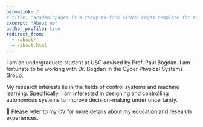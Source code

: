 ```yaml
---
permalink: /
# title: "academicpages is a ready-to-fork GitHub Pages template for academic personal websites"
excerpt: "About me"
author_profile: true
redirect_from: 
  - /about/
  - /about.html
---
```

I am an undergraduate student at USC advised by Prof. Paul Bogdan. I am fortunate to be working with Dr. Bogdan in the Cyber Physical Systems Group.

My research interests lie in the fields of control systems and machine learning. Specifically, I am interested in designing and controlling autonomous systems to improve decision-making under uncertainty. 

🤖 Please refer to my CV for more details about my education and research experiences.
